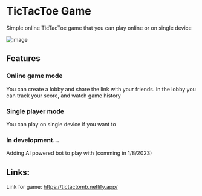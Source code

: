 # TicTacToe Game

Simple online TicTacToe game that you can play online or on single device

![image](https://github.com/sayonara213/tic-tac-toe/assets/79828791/7a0d5465-7726-40cb-be2b-bb925ee1274f)


## Features

### Online game mode

You can create a lobby and share the link with your friends. In the lobby you can track your score, and watch game history

### Single player mode

You can play on single device if you want to

### In development...

Adding AI powered bot to play with (comming in 1/8/2023)

## Links:

Link for game: https://tictactomb.netlify.app/
